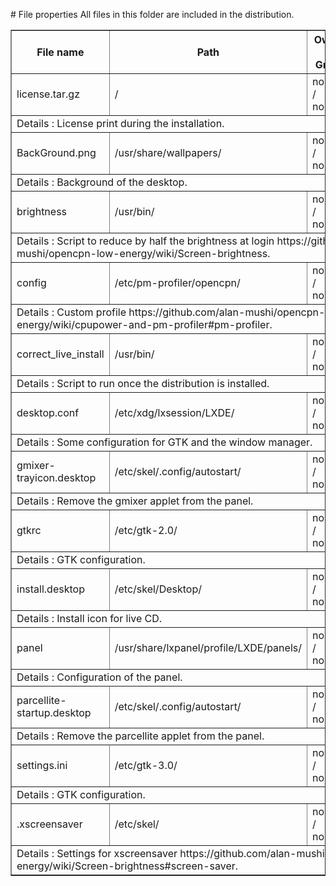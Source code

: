 # File properties
All files in this folder are included in the distribution.

<table border="1">
	<thead>
		<tr><th>File name</th><th>Path</th><th>Owner / Group</th><th>Permissions</th></tr>
	</thead><tbody>
		<tr><td>license.tar.gz</td><td>/</td><td>nobody / nobody</td><td>rw-r--r--</td></tr>
		<tr><td colspan="4">Details : License print during the installation.</td></tr>
		<tr><td>BackGround.png</td><td>/usr/share/wallpapers/</td><td>nobody / nobody</td><td>rw-r--r--</td></tr>
		<tr><td colspan="4">Details : Background of the desktop.</td></tr>
		<tr><td>brightness</td><td>/usr/bin/</td><td>nobody / nobody</td><td>rwxr-xr-x</td></tr>
		<tr><td colspan="4">Details : Script to reduce by half the brightness at login https://github.com/alan-mushi/opencpn-low-energy/wiki/Screen-brightness.</td></tr>
		<tr><td>config</td><td>/etc/pm-profiler/opencpn/</td><td>nobody / nobody</td><td>rw-r--r--</td></tr>
		<tr><td colspan="4">Details : Custom profile https://github.com/alan-mushi/opencpn-low-energy/wiki/cpupower-and-pm-profiler#pm-profiler.</td></tr>
		<tr><td>correct_live_install</td><td>/usr/bin/</td><td>nobody / nobody</td><td>rwxr-xr-x</td></tr>
		<tr><td colspan="4">Details : Script to run once the distribution is installed.</td></tr>
		<tr><td>desktop.conf</td><td>/etc/xdg/lxsession/LXDE/</td><td>nobody / nobody</td><td>rw-r--r--</td></tr>
		<tr><td colspan="4">Details : Some configuration for GTK and the window manager.</td></tr>
		<tr><td>gmixer-trayicon.desktop</td><td>/etc/skel/.config/autostart/</td><td>nobody / nobody</td><td>rw-r--r--</td></tr>
		<tr><td colspan="4">Details : Remove the gmixer applet from the panel.</td></tr>
		<tr><td>gtkrc</td><td>/etc/gtk-2.0/</td><td>nobody / nobody</td><td>rw-r--r--</td></tr>
		<tr><td colspan="4">Details : GTK configuration.</td></tr>
		<tr><td>install.desktop</td><td>/etc/skel/Desktop/</td><td>nobody / nobody</td><td>rw-r--r--</td></tr>
		<tr><td colspan="4">Details : Install icon for live CD.</td></tr>
		<tr><td>panel</td><td>/usr/share/lxpanel/profile/LXDE/panels/</td><td>nobody / nobody</td><td>rw-r--r--</td></tr>
		<tr><td colspan="4">Details : Configuration of the panel.</td></tr>
		<tr><td>parcellite-startup.desktop</td><td>/etc/skel/.config/autostart/</td><td>nobody / nobody</td><td>rw-r--r--</td></tr>
		<tr><td colspan="4">Details : Remove the parcellite applet from the panel.</td></tr>
		<tr><td>settings.ini</td><td>/etc/gtk-3.0/</td><td>nobody / nobody</td><td>rw-r--r--</td></tr>
		<tr><td colspan="4">Details : GTK configuration.</td></tr>
		<tr><td>.xscreensaver</td><td>/etc/skel/</td><td>nobody / nobody</td><td>rw-r--r--</td></tr>
		<tr><td colspan="4">Details : Settings for xscreensaver https://github.com/alan-mushi/opencpn-low-energy/wiki/Screen-brightness#screen-saver.</td></tr>
	</tbody>
</table>
